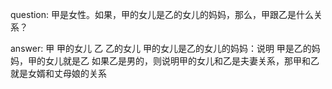 question:
甲是女性。如果，甲的女儿是乙的女儿的妈妈，那么，甲跟乙是什么关系？

answer:
甲  甲的女儿 乙  乙的女儿
甲的女儿是乙的女儿的妈妈：说明 甲是乙的妈妈，甲的女儿就是乙
如果乙是男的，则说明甲的女儿和乙是夫妻关系，那甲和乙就是女婿和丈母娘的关系
